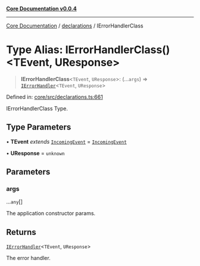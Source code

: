[**Core Documentation v0.0.4**](../../README.md)

***

[Core Documentation](../../modules.md) / [declarations](../README.md) / IErrorHandlerClass

# Type Alias: IErrorHandlerClass()\<TEvent, UResponse\>

> **IErrorHandlerClass**\<`TEvent`, `UResponse`\>: (...`args`) => [`IErrorHandler`](../interfaces/IErrorHandler.md)\<`TEvent`, `UResponse`\>

Defined in: [core/src/declarations.ts:661](https://github.com/stonemjs/core/blob/d2167ff53d508d3a75c05f0cf962180518d3e061/src/declarations.ts#L661)

IErrorHandlerClass Type.

## Type Parameters

• **TEvent** *extends* [`IncomingEvent`](../../events/IncomingEvent/classes/IncomingEvent.md) = [`IncomingEvent`](../../events/IncomingEvent/classes/IncomingEvent.md)

• **UResponse** = `unknown`

## Parameters

### args

...`any`[]

The application constructor params.

## Returns

[`IErrorHandler`](../interfaces/IErrorHandler.md)\<`TEvent`, `UResponse`\>

The error handler.
